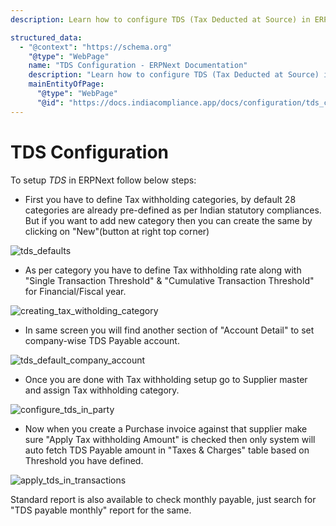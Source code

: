 ```yaml
---
description: Learn how to configure TDS (Tax Deducted at Source) in ERPNext for Indian statutory compliances. Follow the step-by-step guide to define Tax Withholding Categories, set up Tax Withholding Rates, link TDS categories to suppliers, and apply TDS in Purchase Invoices.

structured_data:
  - "@context": "https://schema.org"
    "@type": "WebPage"
    name: "TDS Configuration - ERPNext Documentation"
    description: "Learn how to configure TDS (Tax Deducted at Source) in ERPNext for Indian statutory compliances. Follow the step-by-step guide to define Tax Withholding Categories, set up Tax Withholding Rates, link TDS categories to suppliers, and apply TDS in Purchase Invoices."
    mainEntityOfPage:
      "@type": "WebPage"
      "@id": "https://docs.indiacompliance.app/docs/configuration/tds_configuration"
---
```


# TDS Configuration

To setup *TDS* in ERPNext follow below steps:

- First you have to define Tax withholding categories, by default 28 categories are already pre-defined as per Indian statutory compliances. But if you want to add new category then you can create the same by clicking on "New"(button at right top corner)

![tds_defaults](./assets/tds_defaults.png)

- As per category you have to define Tax withholding rate along with "Single Transaction Threshold" & "Cumulative Transaction Threshold" for Financial/Fiscal year.

![creating_tax_witholding_category](./assets/creating_tax_witholding_category.png)

- In same screen you will find another section of "Account Detail" to set company-wise TDS Payable account.

![tds_default_company_account](./assets/tds_default_company_account.png)

- Once you are done with Tax withholding setup go to Supplier master and assign Tax withholding category.

![configure_tds_in_party](./assets/configure_tds_in_party.png)

- Now when you create a Purchase invoice against that supplier make sure "Apply Tax withholding Amount" is checked then only system will auto fetch TDS Payable amount in "Taxes & Charges" table based on Threshold you have defined.

![apply_tds_in_transactions](./assets/apply_tds_in_transactions.png)

Standard report is also available to check monthly payable, just search for "TDS payable monthly" report for the same.